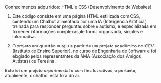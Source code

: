 Conhecimentos adquiridos: HTML e CSS (Desenvolvimento de Websites)

1. Este código consiste em uma página HTML estilizada com CSS, contendo um Chatbot alimentado por uma IA (Inteligência Artificial)
treinada para responder perguntas sobre o autismo, e especializada em fornecer informações complexas,de forma organizada, simples e informativa.

2. O projeto em questão surgiu a partir de um projeto acadêmico no iCEV (Instituto de Ensino Superior), no curso de Engenharia de Software e
foi elogiado pelos representantes da AMA (Associação dos Amigos Autistas) de Teresina.

Este foi um projeto experimental e sem fins lucrativos, e portanto, atualmente, o chatbot está fora do ar. 




